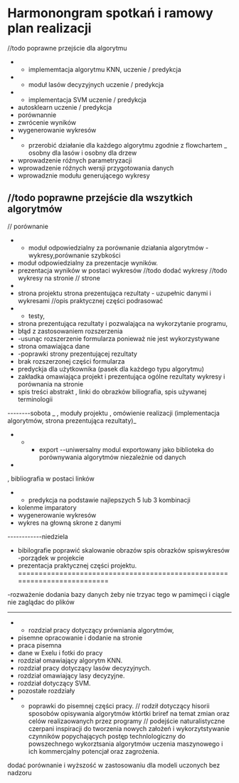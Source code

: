 # Harmonongram spotkań i ramowy plan realizacji



//todo poprawne przejście dla  algorytmu
- - implememtacja algorytmu KNN, uczenie / predykcja
- - moduł lasów decyzyjnych uczenie / predykcja
- - implementacja SVM uczenie / predykcja
- autosklearn uczenie / predykcja 
- porównannie
- zwrócenie wyników
- wygenerowanie wykresów
- - przerobić działanie dla każdego algorytmu zgodnie z flowchartem _ osobny dla lasów i osobny dla drzew
- wprowadzenie róźnych parametryzacji 
- wprowadzenie róźnych wersji przygotowania danych 
- wprowadznie modułu generującego wykresy 

//todo poprawne przejście dla wszytkich algorytmów
- 
// porównanie
- - moduł odpowiedzialny za porównanie działania algorytmów -wykresy,porównanie szybkości
- moduł odpowiedzialny za prezentacje wyników.
- prezentacja wyników w postaci wykresów
//todo dodać wykresy
//todo wykresy na stronie
// strone
- 
- strona projektu strona prezentująca rezultaty - uzupełnic danymi i wykresami
//opis praktycznej części podrasować
- - testy,
- strona prezentująca rezultaty i pozwalająca na wykorzytanie programu,
- błąd z zastosowaniem rozszerzenia
- -usunąc rozszerzenie formularza ponieważ nie jest wykorzystywane 
- strona omawiająca dane
- -poprawki strony prezentującej rezultaty
- brak rozszerzonej części formularza
- predyckja dla użytkownika (pasek dla każdego typu algorytmu)
- zakładka omawiająca projekt i prezentująca ogólne rezultaty wykresy i porównania na stronie
- spis treści abstrakt , linki do obrazków biliografia, spis używanej terminologii

--------sobota
_  , moduły projektu , omówienie realizacji (implementacja algorytmów, strona prezentująca rezultaty)_
- - - export  --uniwersalny modul exportowany jako biblioteka do porównywania algorytmów niezależnie od danych
-
, bibliografia w postaci linków
- - predykcja na podstawie najlepszych 5 lub 3 kombinacji 
- kolenme imparatory
- wygenerowanie wykresów
- wykres na głowną skrone z danymi


------------niedziela
- bibilografie poprawić
skalowanie  obrazów
 spis obrazków
spiswykresów
-porządek w projekcie
- prezentacja praktycznej części projektu.
=========================================================================

-rozważenie dodania bazy danych żeby nie trzyac tego w pamimęci i ciągle nie zaglądac do plików 

--------------------------------------------
- - rozdział pracy dotyczący prówniania algorytmów,
- pisemne opracowanie i dodanie na stronie
- praca pisemna
-  dane w Exelu i fotki do pracy
- rozdział omawiający algorytm KNN.
- rozdział pracy dotyczący lasów decyzyjnych.
- rozdział omawiający lasy decyzyjne.
- rozdział dotyczący SVM.
- pozostałe rozdziały 
- - poprawki do pisemnej części pracy.
 // rodził dotyczący hisorii sposobów opisywania algorytmów którtki briref na temat zmian oraz celów realizaowanych przez programy 
// podejście naturalistyczne czerpani inspiracji do tworzenia nowych założeń i wykorzytstywanie czynników popychających postęp
technlologiczny do powszechnego wykorztsania algorytmów uczenia maszynowego i ich kommercjalny potencjał oraz zagrożenia.

dodać porównanie i wyższość w zastosowaniu dla modeli uczonych bez nadzoru 
